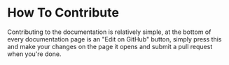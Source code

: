 # How To Contribute

Contributing to the documentation is relatively simple, at the bottom of every documentation page is an "Edit on GitHub" button, simply press this and make your changes on the page it opens and submit a pull request when you're done. 
